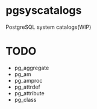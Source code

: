 # pgsyscatalogs

PostgreSQL system catalogs(WIP)

# TODO

- pg_aggregate
- pg_am
- pg_amproc
- pg_attrdef
- pg_attribute
- pg_class